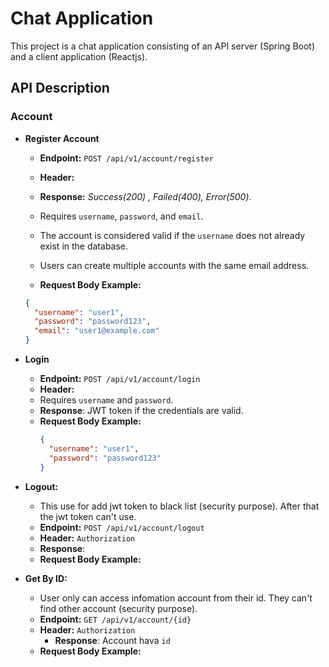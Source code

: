 # Chat Application

This project is a chat application consisting of an API server (Spring Boot) and a client application (Reactjs). 
## API Description

### Account

- **Register Account**
    - **Endpoint:** `POST /api/v1/account/register`
    - **Header:**

    - **Response:** <i>Success(200) , Failed(400), Error(500)</i>.
    - Requires `username`, `password`, and `email`.
    - The account is considered valid if the `username` does not already exist in the database.
    - Users can create multiple accounts with the same email address.
    - **Request Body Example:**
   ```json
   {
     "username": "user1",
     "password": "password123",
     "email": "user1@example.com"
   }
   ```

- **Login**
    - **Endpoint:** `POST /api/v1/account/login`
    - **Header:** 
    - Requires `username` and `password`.
    - **Response**: JWT token if the credentials are valid.
    - **Request Body Example:**
      ```json
      {
        "username": "user1",
        "password": "password123"
      }
      ```  

- **Logout:**
  - This use for add jwt token to black list (security purpose). After that the jwt token can't use. 
  - **Endpoint:** `POST /api/v1/account/logout`
  - **Header:** `Authorization`
  - **Response**: 
  - **Request Body Example:**  
  

- **Get By ID:**
  - User only can access infomation account from their id. They can't find other account (security purpose). 
  - **Endpoint:** `GET /api/v1/account/{id}`
  - **Header:** `Authorization`
    - **Response**: Account hava `id` 
  - **Request Body Example:**
  
  
      

